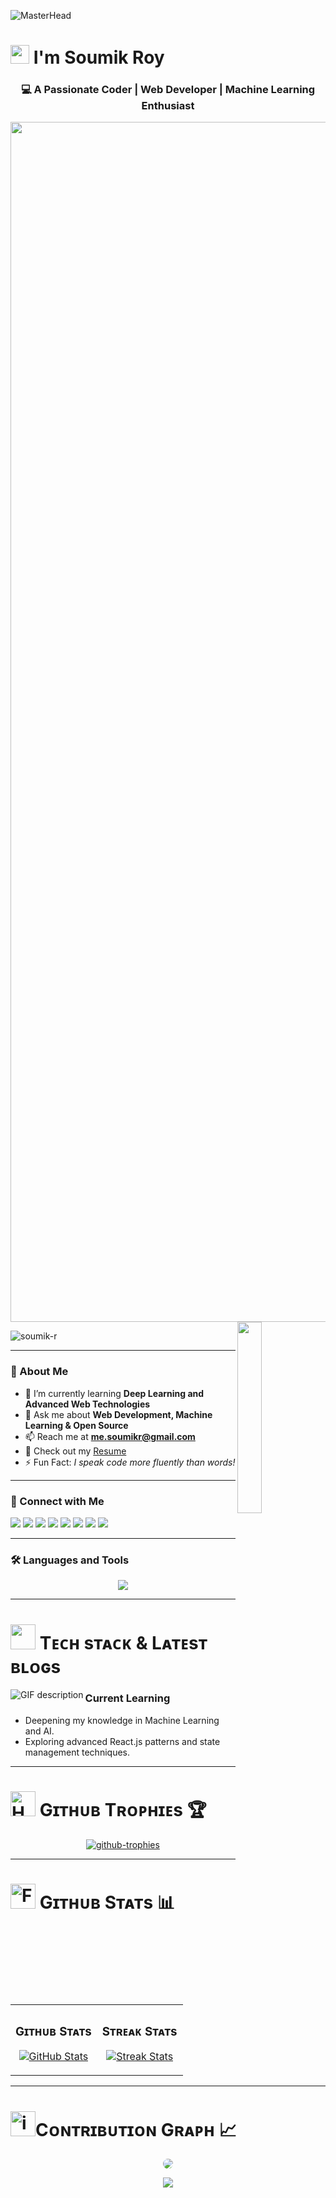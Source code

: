 ![MasterHead](https://cdn.wallpapersafari.com/69/16/S8uBZe.gif)

# <img src="https://emojis.slackmojis.com/emojis/images/1531849430/4246/blob-sunglasses.gif?1531849430" width="30"/> I'm Soumik Roy
<h3 align="center">💻 A Passionate Coder | Web Developer | Machine Learning Enthusiast</h3>
<img src="https://www.animatedimages.org/data/media/562/animated-line-image-0184.gif" width="1920" />

<div>
  <img align="right" width="28%" src="https://owlbertsio-resized.s3.amazonaws.com/Popper.psd.full.png">
</div>

<p align="left"> 
  <img src="https://komarev.com/ghpvc/?username=soumik-r&label=Profile%20views&color=0e75b6&style=flat" alt="soumik-r" /> 
</p>

---

### 🚀 About Me
- 🌱 I’m currently learning **Deep Learning and Advanced Web Technologies**
- 💬 Ask me about **Web Development, Machine Learning & Open Source**
- 📫 Reach me at **me.soumikr@gmail.com**
- 📄 Check out my [Resume](https://drive.google.com/file/d/1GaWj8d-muxJwVMHpbLysoJJRV93BOOXJ/view?usp=sharing)
- ⚡ Fun Fact: *I speak code more fluently than words!*

---

### 🤝 Connect with Me
<p align="left">
<a href="https://twitter.com/r_soumik_" target="blank"><img src="https://img.shields.io/badge/Twitter-%231DA1F2.svg?&style=flat&logo=twitter&logoColor=white" /></a>
<a href="https://linkedin.com/in/mesoumikr" target="blank"><img src="https://img.shields.io/badge/LinkedIn-%230077B5.svg?&style=flat&logo=linkedin&logoColor=white" /></a>
<a href="https://stackoverflow.com/users/31331579" target="blank"><img src="https://img.shields.io/badge/StackOverflow-FE7A16?style=flat&logo=stackoverflow&logoColor=white" /></a>
<a href="https://kaggle.com/roysoumik" target="blank"><img src="https://img.shields.io/badge/Kaggle-20BEFF?style=flat&logo=kaggle&logoColor=white" /></a>
<a href="https://instagram.com/soumik.roy_" target="blank"><img src="https://img.shields.io/badge/Instagram-E4405F?style=flat&logo=instagram&logoColor=white" /></a>
<a href="https://www.leetcode.com/rsoumik" target="blank"><img src="https://img.shields.io/badge/LeetCode-FFA116?style=flat&logo=leetcode&logoColor=white" /></a>
<a href="https://www.hackerearth.com/@soumikroy7272" target="blank"><img src="https://img.shields.io/badge/Hackerearth-323754?style=flat&logo=hackerearth&logoColor=white" /></a>
<a href="https://auth.geeksforgeeks.org/user/roysoumik1" target="blank"><img src="https://img.shields.io/badge/GeeksforGeeks-2F8D46?style=flat&logo=geeksforgeeks&logoColor=white" /></a>
</p>

---

### 🛠️ Languages and Tools
<p align="center">
  <img src="https://skillicons.dev/icons?i=html,css,js,react,angular,nextjs,nodejs,express,bootstrap,tailwind,python,java,c,cpp,django,flask,git,linux,sqlite,mysql,mongodb,aws,docker,tensorflow,pytorch,sklearn,matlab,opencv" />
</p>

---

# <img src='https://user-images.githubusercontent.com/74038190/206662607-d9e7591e-bbf9-42f9-9386-29efc927bc16.gif' width="40">  Tᴇᴄʜ sᴛᴀᴄᴋ & Lᴀᴛᴇsᴛ ʙʟᴏɢs
<picture>
  <source media="(prefers-color-scheme: dark)" srcset="./Skills_Animation_Dark.gif">
  <source media="(prefers-color-scheme: light)" srcset="./Skills_Animation_White.gif">
  <img align="left" alt="GIF description" src="./Skills_Animation_White.gif">
</picture>

<h3 align="left">Current Learning</h3>
<ul align="left">
  <li>Deepening my knowledge in Machine Learning and AI.</li>
  <li>Exploring advanced React.js patterns and state management techniques.</li>
</ul>

---

# <img src="https://user-images.githubusercontent.com/74038190/216112957-034e1f8b-5468-4857-8512-9cd2bac35bb6.png" alt="Handshake" width="40" /> Gɪᴛʜᴜʙ Tʀᴏᴘʜɪᴇs 🏆
<p align="center">
  <a href="https://github.com/soumik-r">
    <img src="https://github-profile-trophy.vercel.app/?username=soumik-r&row=1&column=7&theme=darkhub" alt="github-trophies" />
  </a>
</p>

---

# <img src="https://user-images.githubusercontent.com/74038190/216122041-518ac897-8d92-4c6b-9b3f-ca01dcaf38ee.png" alt="Fire" width="40" /> Gɪᴛʜᴜʙ Sᴛᴀᴛs 📊
<table width="100%">
  <tr>
    <td width="50%">
      <h3 align="center"><strong>Gɪᴛʜᴜʙ Sᴛᴀᴛs</strong></h3>
      <p align="center">
        <a href="https://github.com/soumik-r">
          <img align="center" src="https://github-readme-stats.vercel.app/api?username=soumik-r&count_private=true&show_icons=true&bg_color=0f0f0f&title_color=ff4444&text_color=ff6666&rank_icon=github&hide=prs,issues,contribs&show=reviews,prs_merged,prs_merged_percentage&icon_color=ff3333" alt="GitHub Stats" />
        </a>
      </p>
    </td>
    <td width="50%">
      <h3 align="center"><strong>Sᴛʀᴇᴀᴋ Sᴛᴀᴛs</strong></h3>
      <p align="center">
        <a href="https://github.com/soumik-r">
          <img align="center" src="https://streak-stats.demolab.com?user=soumik-r&background=0f0f0f&fire=ff4444&ring=ff3333&sideNums=ff6666&sideLabels=ff6666&dates=ff8888&currStreakNum=ff2222" alt="Streak Stats" />
        </a>
      </p>
    </td>
  </tr>
</table>

---

# <img src="https://user-images.githubusercontent.com/74038190/221857969-f37e1717-1470-4fe4-abb5-88b334cf64ea.png" alt="icon of todo list" width="40" />Cᴏɴᴛʀɪʙᴜᴛɪᴏɴ Gʀᴀᴘʜ 📈
<div align="center">
    <img src="https://github-readme-activity-graph.vercel.app/graph?username=soumik-r&bg_color=0f0f0f&color=ff0000&line=cc0000&point=ff9999&area=false&hide_border=false" style="border-radius: 15px;">
</div>

<p align="center">
  <img src="https://capsule-render.vercel.app/api?type=waving&color=gradient&height=80&section=footer"/>
</p>
